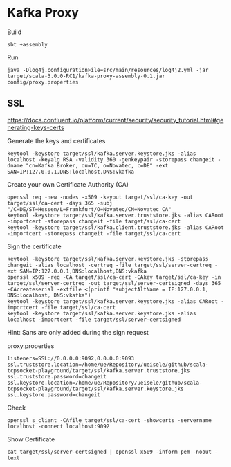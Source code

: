 # Kafka Proxy

Build
```
sbt +assembly
```

Run
```
java -Dlog4j.configurationFile=src/main/resources/log4j2.yml -jar target/scala-3.0.0-RC1/kafka-proxy-assembly-0.1.jar config/proxy.properties
```

## SSL

https://docs.confluent.io/platform/current/security/security_tutorial.html#generating-keys-certs

Generate the keys and certificates
```
keytool -keystore target/ssl/kafka.server.keystore.jks -alias localhost -keyalg RSA -validity 360 -genkeypair -storepass changeit -dname "cn=Kafka Broker, ou=TC, o=Novatec, c=DE" -ext SAN=IP:127.0.0.1,DNS:localhost,DNS:vkafka
```

Create your own Certificate Authority (CA)
```
openssl req -new -nodes -x509 -keyout target/ssl/ca-key -out target/ssl/ca-cert -days 365 -subj "/C=DE/ST=Hessen/L=Frankfurt/O=Novatec/CN=Novatec CA"
keytool -keystore target/ssl/kafka.server.truststore.jks -alias CARoot -importcert -storepass changeit -file target/ssl/ca-cert
keytool -keystore target/ssl/kafka.client.truststore.jks -alias CARoot -importcert -storepass changeit -file target/ssl/ca-cert
```

Sign the certificate
```
keytool -keystore target/ssl/kafka.server.keystore.jks -storepass changeit -alias localhost -certreq -file target/ssl/server-certreq -ext SAN=IP:127.0.0.1,DNS:localhost,DNS:vkafka
openssl x509 -req -CA target/ssl/ca-cert -CAkey target/ssl/ca-key -in target/ssl/server-certreq -out target/ssl/server-certsigned -days 365 -CAcreateserial -extfile <(printf "subjectAltName = IP:127.0.0.1, DNS:localhost, DNS:vkafka")
keytool -keystore target/ssl/kafka.server.keystore.jks -alias CARoot -importcert -file target/ssl/ca-cert
keytool -keystore target/ssl/kafka.server.keystore.jks -alias localhost -importcert -file target/ssl/server-certsigned
```
Hint: Sans are only added during the sign request

proxy.properties
```
listeners=SSL://0.0.0.0:9092,0.0.0.0:9093
ssl.truststore.location=/home/ue/Repository/ueisele/github/scala-tcpsocket-playground/target/ssl/kafka.server.truststore.jks
ssl.truststore.password=changeit
ssl.keystore.location=/home/ue/Repository/ueisele/github/scala-tcpsocket-playground/target/ssl/kafka.server.keystore.jks
ssl.keystore.password=changeit
```

Check
```
openssl s_client -CAfile target/ssl/ca-cert -showcerts -servername localhost -connect localhost:9092
```

Show Certificate
```
cat target/ssl/server-certsigned | openssl x509 -inform pem -noout -text
```